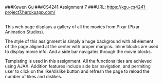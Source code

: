 ###Kewen Gu
###CS4241 Assignment 7
###URL: https://kgu-cs4241-project7.herokuapp.com/

<br>
This web page displays a gallery of all the movies from Pixar (Pixar Animation Studios).

The style of this assignment is simply a huge background with all element of the page aligned at the center with proper margins. Inline blocks are used to display movie info. And a side bar navigates through the movie blocks.

Templating is used in this assignment. All the functionalities are achieved using AJAX. Addition features include side bar navigation, and permiting user to click on the like/dislike button and refresh the page to reload the number of likes and dislikes.

